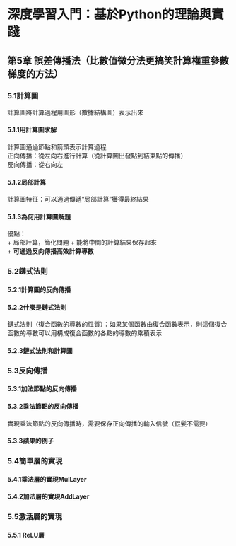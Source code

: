 # 深度學習入門：基於Python的理論與實踐   
## 第5章 誤差傳播法（比數值微分法更搞笑計算權重參數梯度的方法）
### 5.1計算圖
計算圖將計算過程用圖形（數據結構圖）表示出來  
#### 5.1.1用計算圖求解
計算圖通過節點和箭頭表示計算過程  
正向傳播：從左向右進行計算（從計算圖出發點到結束點的傳播）  
反向傳播：從右向左  
#### 5.1.2局部計算  
計算圖特征：可以通過傳遞“局部計算”獲得最終結果  
#### 5.1.3為何用計算圖解題
優點：  
    + 局部計算，簡化問題
    + 能將中間的計算結果保存起來  
    + **可通過反向傳播高效計算導數**  
### 5.2鏈式法則
#### 5.2.1計算圖的反向傳播
#### 5.2.2什麼是鏈式法則
鏈式法則（復合函數的導數的性質）：如果某個函數由復合函數表示，則這個復合函數的導數可以用構成復合函數的各點的導數的乘積表示  
#### 5.2.3鏈式法則和計算圖    
### 5.3反向傳播
#### 5.3.1加法節點的反向傳播
#### 5.3.2乘法節點的反向傳播  
實現乘法節點的反向傳播時，需要保存正向傳播的輸入信號（假髮不需要）
#### 5.3.3蘋果的例子
### 5.4簡單層的實現
#### 5.4.1乘法層的實現MulLayer
#### 5.4.2加法層的實現AddLayer
### 5.5激活層的實現
#### 5.5.1 ReLU層





